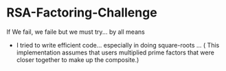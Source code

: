 # RSA-Factoring-Challenge

If We fail, we faile but we must try... by all means
- I tried to write efficient code... especially in doing square-roots ... ( This implementation assumes that users multiplied prime factors that were closer together to make up the composite.)
